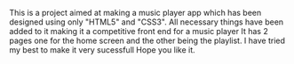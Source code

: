 This is a project aimed at making a music player app which has been designed using only
"HTML5" and "CSS3".
All necessary things have been added to it making it a competitive front end for a music player
It has 2 pages one for the home screen and the other being the playlist.
I have tried my best to make it very sucessfull
Hope you like it.
